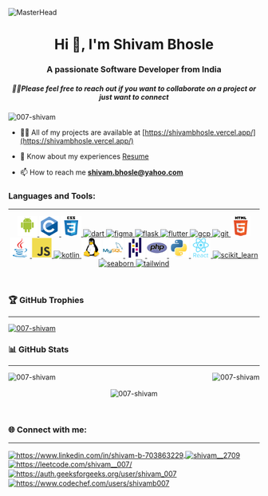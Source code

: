 ![MasterHead](https://1.bp.blogspot.com/-7A4WynwLsMw/XbBpCXG8fHI/AAAAAAAAMt4/uOa1bpLskYgrwGbllhSu2SDj_Mig8SXJQCLcBGAsYHQ/s1600/2000_600px.gif)
<h1 align="center">Hi 👋, I'm Shivam Bhosle</h1>
<h3 align="center">A passionate Software Developer from India</h3>
<h5 align="center">🤝🏻Please feel free to reach out if you want to collaborate on a project or just want to connect</h5>

<p align="left"> 
    <img src="https://komarev.com/ghpvc/?username=007-shivam&label=Profile%20views&color=0e75b6&style=flat" alt="007-shivam" /> 
</p>

- 👨‍💻 All of my projects are available at [https://shivambhosle.vercel.app/](https://shivambhosle.vercel.app/)

- 📄 Know about my experiences [Resume](https://www.dropbox.com/scl/fi/wabot0mj8m5uhrjc6r2k7/Shivam-Bhosle-Resume.pdf?rlkey=a9q2n89tcs5q8fv8k2sg4sljs&dl=0)

- 📫 How to reach me **shivam.bhosle@yahoo.com**

<h3 align="left">Languages and Tools:</h3><hr>
<p align="center"> 
    <a href="https://developer.android.com" target="_blank" rel="noreferrer"> 
        <img src="https://raw.githubusercontent.com/devicons/devicon/master/icons/android/android-original-wordmark.svg" alt="android" width="40" height="40"/> 
    </a> 
    <a href="https://www.cprogramming.com/" target="_blank" rel="noreferrer"> 
        <img src="https://raw.githubusercontent.com/devicons/devicon/master/icons/c/c-original.svg" alt="c" width="40" height="40"/> 
    </a> 
    <a href="https://www.w3schools.com/css/" target="_blank" rel="noreferrer"> 
        <img src="https://raw.githubusercontent.com/devicons/devicon/master/icons/css3/css3-original-wordmark.svg" alt="css3" width="40" height="40"/> 
    </a> 
    <a href="https://dart.dev" target="_blank" rel="noreferrer"> 
        <img src="https://www.vectorlogo.zone/logos/dartlang/dartlang-icon.svg" alt="dart" width="40" height="40"/> 
    </a> 
    <a href="https://www.figma.com/" target="_blank" rel="noreferrer"> 
        <img src="https://www.vectorlogo.zone/logos/figma/figma-icon.svg" alt="figma" width="40" height="40"/> 
    </a> 
    <a href="https://flask.palletsprojects.com/" target="_blank" rel="noreferrer"> 
        <img src="https://www.vectorlogo.zone/logos/pocoo_flask/pocoo_flask-icon.svg" alt="flask" width="40" height="40"/> 
    </a> 
    <a href="https://flutter.dev" target="_blank" rel="noreferrer"> 
        <img src="https://www.vectorlogo.zone/logos/flutterio/flutterio-icon.svg" alt="flutter" width="40" height="40"/> 
    </a> 
    <a href="https://cloud.google.com" target="_blank" rel="noreferrer"> 
        <img src="https://www.vectorlogo.zone/logos/google_cloud/google_cloud-icon.svg" alt="gcp" width="40" height="40"/> 
    </a> 
    <a href="https://git-scm.com/" target="_blank" rel="noreferrer"> 
        <img src="https://www.vectorlogo.zone/logos/git-scm/git-scm-icon.svg" alt="git" width="40" height="40"/> 
    </a> 
    <a href="https://www.w3.org/html/" target="_blank" rel="noreferrer"> 
        <img src="https://raw.githubusercontent.com/devicons/devicon/master/icons/html5/html5-original-wordmark.svg" alt="html5" width="40" height="40"/> 
    </a> 
    <a href="https://www.java.com" target="_blank" rel="noreferrer"> 
        <img src="https://raw.githubusercontent.com/devicons/devicon/master/icons/java/java-original.svg" alt="java" width="40" height="40"/> 
    </a> 
    <a href="https://developer.mozilla.org/en-US/docs/Web/JavaScript" target="_blank" rel="noreferrer"> 
        <img src="https://raw.githubusercontent.com/devicons/devicon/master/icons/javascript/javascript-original.svg" alt="javascript" width="40" height="40"/> 
    </a> 
    <a href="https://kotlinlang.org" target="_blank" rel="noreferrer"> 
        <img src="https://www.vectorlogo.zone/logos/kotlinlang/kotlinlang-icon.svg" alt="kotlin" width="40" height="40"/> 
    </a> 
    <a href="https://www.linux.org/" target="_blank" rel="noreferrer"> 
        <img src="https://raw.githubusercontent.com/devicons/devicon/master/icons/linux/linux-original.svg" alt="linux" width="40" height="40"/> 
    </a> 
    <a href="https://www.mysql.com/" target="_blank" rel="noreferrer"> 
        <img src="https://raw.githubusercontent.com/devicons/devicon/master/icons/mysql/mysql-original-wordmark.svg" alt="mysql" width="40" height="40"/> 
    </a> 
    <a href="https://pandas.pydata.org/" target="_blank" rel="noreferrer"> 
        <img src="https://raw.githubusercontent.com/devicons/devicon/2ae2a900d2f041da66e950e4d48052658d850630/icons/pandas/pandas-original.svg" alt="pandas" width="40" height="40"/> 
    </a> 
    <a href="https://www.php.net" target="_blank" rel="noreferrer"> 
        <img src="https://raw.githubusercontent.com/devicons/devicon/master/icons/php/php-original.svg" alt="php" width="40" height="40"/> 
    </a> 
    <a href="https://www.python.org" target="_blank" rel="noreferrer"> 
        <img src="https://raw.githubusercontent.com/devicons/devicon/master/icons/python/python-original.svg" alt="python" width="40" height="40"/> 
    </a> 
    <a href="https://reactjs.org/" target="_blank" rel="noreferrer"> 
        <img src="https://raw.githubusercontent.com/devicons/devicon/master/icons/react/react-original-wordmark.svg" alt="react" width="40" height="40"/> 
    </a> 
    <a href="https://scikit-learn.org/" target="_blank" rel="noreferrer"> 
        <img src="https://upload.wikimedia.org/wikipedia/commons/0/05/Scikit_learn_logo_small.svg" alt="scikit_learn" width="40" height="40"/> 
    </a> 
    <a href="https://seaborn.pydata.org/" target="_blank" rel="noreferrer"> 
        <img src="https://seaborn.pydata.org/_images/logo-mark-lightbg.svg" alt="seaborn" width="40" height="40"/> 
    </a> 
    <a href="https://tailwindcss.com/" target="_blank" rel="noreferrer"> 
        <img src="https://www.vectorlogo.zone/logos/tailwindcss/tailwindcss-icon.svg" alt="tailwind" width="40" height="40"/> 
    </a> 
</p><br>


<p align="left">
  <h3>🏆 GitHub Trophies</h3><hr>
	<a href="https://github.com/ryo-ma/github-profile-trophy">
		<img src="https://github-profile-trophy.vercel.app/?username=007-shivam" alt="007-shivam" />
	</a> 
</p>

<p>
    <h3>📊 GitHub Stats</h3><hr>
    <p>
        <img align="left" src="https://github-readme-stats.vercel.app/api/top-langs?username=007-shivam&show_icons=true&locale=en&layout=compact" alt="007-shivam" />
    </p>
    <p align="right">&nbsp;
        <img  src="https://github-readme-stats.vercel.app/api?username=007-shivam&show_icons=true&locale=en" alt="007-shivam" />
    </p>
    <p align="center">
        <img align="center" src="https://github-readme-streak-stats.herokuapp.com/?user=007-shivam&" alt="007-shivam" />
    </p>
</p><br>


<h3 align="left">🌐 Connect with me:</h3><hr>
<p align="left">
	<a href="https://linkedin.com/in/https://www.linkedin.com/in/shivam-b-703863229" target="blank">
        <img align="center" src="https://raw.githubusercontent.com/rahuldkjain/github-profile-readme-generator/master/src/images/icons/Social/linked-in-alt.svg" alt="https://www.linkedin.com/in/shivam-b-703863229" height="30" width="40" />
    </a>
    <a href="https://instagram.com/shivam__2709" target="blank">
        <img align="center" src="https://raw.githubusercontent.com/rahuldkjain/github-profile-readme-generator/master/src/images/icons/Social/instagram.svg" alt="shivam__2709" height="30" width="40" />
    </a>
    <a href="https://www.leetcode.com/https://leetcode.com/shivam__007/" target="blank">
        <img align="center" src="https://raw.githubusercontent.com/rahuldkjain/github-profile-readme-generator/master/src/images/icons/Social/leet-code.svg" alt="https://leetcode.com/shivam__007/" height="30" width="40" />
    </a>
    <a href="https://auth.geeksforgeeks.org/user/https://auth.geeksforgeeks.org/user/shivam_007" target="blank">
        <img align="center" src="https://raw.githubusercontent.com/rahuldkjain/github-profile-readme-generator/master/src/images/icons/Social/geeks-for-geeks.svg" alt="https://auth.geeksforgeeks.org/user/shivam_007" height="30" width="40" />
    </a>
    <a href="https://www.codechef.com/users/https://www.codechef.com/users/shivamb007" target="blank">
        <img align="center" src="https://cdn.jsdelivr.net/npm/simple-icons@3.1.0/icons/codechef.svg"
        alt="https://www.codechef.com/users/shivamb007" height="30" width="40" />
    </a>
</p><br>
